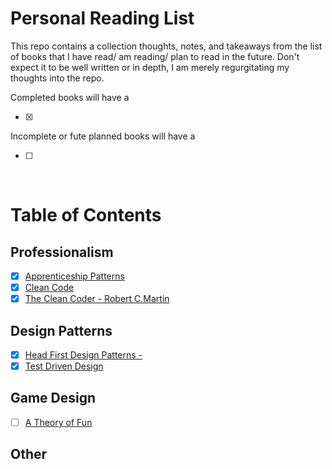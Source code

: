 # Personal Reading List

This repo contains a collection thoughts, notes, and takeaways from the list of books that I have read/ am reading/ plan to read in the future.
Don't expect it to be well written or in depth, I am merely regurgitating my thoughts into the repo.

Completed books will have a 

- [x]

Incomplete or fute planned books will have a 

- [ ]

<br>

# Table of Contents

## Professionalism 

- [x] [Apprenticeship Patterns](books/ApprenticeshipPatterns.md)
- [x] [Clean Code](books/CleanCode.md)
 - [x] [The Clean Coder - Robert C.Martin](books/TheCleanCoder.md)

## Design Patterns

- [x] [Head First Design Patterns - ](books/HeadFirstDesignPatterns.md)
- [x] [Test Driven Design](books/TestDrivenDesign.md)

## Game Design

- [ ] [A Theory of Fun](books/ATheoryofFun.md)

## Other